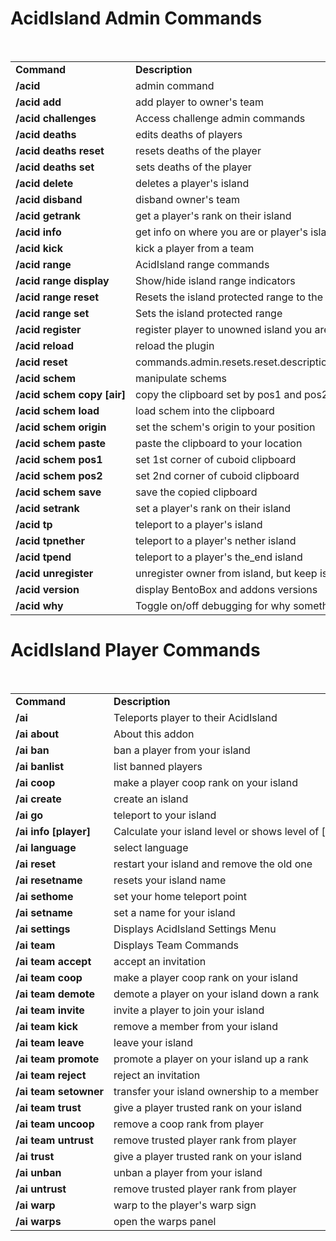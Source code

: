 <h1><b>AcidIsland Admin Commands</b></h2><br>
<table width="100%" align="center">
<tr>
<td align='left'><b>Command</b></td>
<td align='left'><b>Description</b></td>
<td align='left'><b>Permission</b></td>
</tr>
<tr>
<td align='left' nowrap=nowrap><b>/acid</b></td>
<td align='left' nowrap=nowrap>admin command</td>
<td align='left' nowrap=nowrap>acidisland.island</td>
</tr>
<tr>
<td align='left' nowrap=nowrap><b>/acid add <owner> <player></b></td>
<td align='left' nowrap=nowrap>add player to owner's team</td>
<td align='left' nowrap=nowrap>acidisland.mod.register</td>
</tr>
<tr>
<td align='left' nowrap=nowrap><b>/acid challenges <player></b></td>
<td align='left' nowrap=nowrap>Access challenge admin commands</td>
<td align='left' nowrap=nowrap>acidisland.admin.challenges</td>
</tr>
<tr>
<td align='left' nowrap=nowrap><b>/acid deaths</b></td>
<td align='left' nowrap=nowrap>edits deaths of players</td>
<td align='left' nowrap=nowrap></td>
</tr>
<tr>
<td align='left' nowrap=nowrap><b>/acid deaths reset <player></b></td>
<td align='left' nowrap=nowrap>resets deaths of the player</td>
<td align='left' nowrap=nowrap></td>
</tr>
<tr>
<td align='left' nowrap=nowrap><b>/acid deaths set <player> <deaths></b></td>
<td align='left' nowrap=nowrap>sets deaths of the player</td>
<td align='left' nowrap=nowrap></td>
</tr>
<tr>
<td align='left' nowrap=nowrap><b>/acid delete</b></td>
<td align='left' nowrap=nowrap>deletes a player's island</td>
<td align='left' nowrap=nowrap>acidisland.admin.delete</td>
</tr>
<tr>
<td align='left' nowrap=nowrap><b>/acid disband <owner></b></td>
<td align='left' nowrap=nowrap>disband owner's team</td>
<td align='left' nowrap=nowrap></td>
</tr>
<tr>
<td align='left' nowrap=nowrap><b>/acid getrank <player></b></td>
<td align='left' nowrap=nowrap>get a player's rank on their island</td>
<td align='left' nowrap=nowrap></td>
</tr>
<tr>
<td align='left' nowrap=nowrap><b>/acid info <player></b></td>
<td align='left' nowrap=nowrap>get info on where you are or player's island</td>
<td align='left' nowrap=nowrap>acidisland.mod.info</td>
</tr>
<tr>
<td align='left' nowrap=nowrap><b>/acid kick <team player></b></td>
<td align='left' nowrap=nowrap>kick a player from a team</td>
<td align='left' nowrap=nowrap>acidisland.island.expel</td>
</tr>
<tr>
<td align='left' nowrap=nowrap><b>/acid range</b></td>
<td align='left' nowrap=nowrap>AcidIsland range commands</td>
<td align='left' nowrap=nowrap></td>
</tr>
<tr>
<td align='left' nowrap=nowrap><b>/acid range display</b></td>
<td align='left' nowrap=nowrap>Show/hide island range indicators</td>
<td align='left' nowrap=nowrap></td>
</tr>
<tr>
<td align='left' nowrap=nowrap><b>/acid range reset <player></b></td>
<td align='left' nowrap=nowrap>Resets the island protected range to the world default</td>
<td align='left' nowrap=nowrap></td>
</tr>
<tr>
<td align='left' nowrap=nowrap><b>/acid range set <player> <range></b></td>
<td align='left' nowrap=nowrap>Sets the island protected range</td>
<td align='left' nowrap=nowrap></td>
</tr>
<tr>
<td align='left' nowrap=nowrap><b>/acid register <player></b></td>
<td align='left' nowrap=nowrap>register player to unowned island you are on</td>
<td align='left' nowrap=nowrap>acidisland.admin.register</td>
</tr>
<tr>
<td align='left' nowrap=nowrap><b>/acid reload</b></td>
<td align='left' nowrap=nowrap>reload the plugin</td>
<td align='left' nowrap=nowrap>acidisland.admin.reload</td>
</tr>
<tr>
<td align='left' nowrap=nowrap><b>/acid reset</b></td>
<td align='left' nowrap=nowrap>commands.admin.resets.reset.description</td>
<td align='left' nowrap=nowrap>acidisland.mod.resethome</td>
</tr>
<tr>
<td align='left' nowrap=nowrap><b>/acid schem</b></td>
<td align='left' nowrap=nowrap>manipulate schems</td>
<td align='left' nowrap=nowrap></td>
</tr>
<tr>
<td align='left' nowrap=nowrap><b>/acid schem copy [air]</b></td>
<td align='left' nowrap=nowrap>copy the clipboard set by pos1 and pos2 and optionally the air blocks</td>
<td align='left' nowrap=nowrap></td>
</tr>
<tr>
<td align='left' nowrap=nowrap><b>/acid schem load <schem name></b></td>
<td align='left' nowrap=nowrap>load schem into the clipboard</td>
<td align='left' nowrap=nowrap></td>
</tr>
<tr>
<td align='left' nowrap=nowrap><b>/acid schem origin</b></td>
<td align='left' nowrap=nowrap>set the schem's origin to your position</td>
<td align='left' nowrap=nowrap></td>
</tr>
<tr>
<td align='left' nowrap=nowrap><b>/acid schem paste</b></td>
<td align='left' nowrap=nowrap>paste the clipboard to your location</td>
<td align='left' nowrap=nowrap></td>
</tr>
<tr>
<td align='left' nowrap=nowrap><b>/acid schem pos1</b></td>
<td align='left' nowrap=nowrap>set 1st corner of cuboid clipboard</td>
<td align='left' nowrap=nowrap></td>
</tr>
<tr>
<td align='left' nowrap=nowrap><b>/acid schem pos2</b></td>
<td align='left' nowrap=nowrap>set 2nd corner of cuboid clipboard</td>
<td align='left' nowrap=nowrap></td>
</tr>
<tr>
<td align='left' nowrap=nowrap><b>/acid schem save <schem name></b></td>
<td align='left' nowrap=nowrap>save the copied clipboard</td>
<td align='left' nowrap=nowrap></td>
</tr>
<tr>
<td align='left' nowrap=nowrap><b>/acid setrank <player> <rank></b></td>
<td align='left' nowrap=nowrap>set a player's rank on their island</td>
<td align='left' nowrap=nowrap></td>
</tr>
<tr>
<td align='left' nowrap=nowrap><b>/acid tp <player></b></td>
<td align='left' nowrap=nowrap>teleport to a player's island</td>
<td align='left' nowrap=nowrap>acidisland.mod.tp</td>
</tr>
<tr>
<td align='left' nowrap=nowrap><b>/acid tpnether <player></b></td>
<td align='left' nowrap=nowrap>teleport to a player's nether island</td>
<td align='left' nowrap=nowrap>acidisland.mod.tp</td>
</tr>
<tr>
<td align='left' nowrap=nowrap><b>/acid tpend <player></b></td>
<td align='left' nowrap=nowrap>teleport to a player's the_end island</td>
<td align='left' nowrap=nowrap>acidisland.mod.tp</td>
</tr>
<tr>
<td align='left' nowrap=nowrap><b>/acid unregister <owner></b></td>
<td align='left' nowrap=nowrap>unregister owner from island, but keep island blocks</td>
<td align='left' nowrap=nowrap>acidisland.admin.unregister</td>
</tr>
<tr>
<td align='left' nowrap=nowrap><b>/acid version</b></td>
<td align='left' nowrap=nowrap>display BentoBox and addons versions</td>
<td align='left' nowrap=nowrap>acidisland.mod.info</td>
</tr>
<tr>
<td align='left' nowrap=nowrap><b>/acid why <player></b></td>
<td align='left' nowrap=nowrap>Toggle on/off debugging for why something isn't working</td>
<td align='left' nowrap=nowrap></td>
</tr>
</table>

<h1><b>AcidIsland Player Commands</b></h2><br>
<table width='100%' align='center'>
<tr>
<td align='left'><b>Command</b></td>
<td align='left'><b>Description</b></td>
<td align='left'><b>Permission</b></td>
</tr>
<tr>
<td align='left' nowrap=nowrap><b>/ai</b></td>
<td align='left' nowrap=nowrap>Teleports player to their AcidIsland</td>
<td align='left' nowrap=nowrap>acidisland.island</td>
</tr>
<tr>
<td align='left' nowrap=nowrap><b>/ai about</b></td>
<td align='left' nowrap=nowrap>About this addon</td>
<td align='left' nowrap=nowrap>acidisland.island</td>
</tr>
<tr>
<td align='left' nowrap=nowrap><b>/ai ban <player></b></td>
<td align='left' nowrap=nowrap>ban a player from your island</td>
<td align='left' nowrap=nowrap>acidisland.island.ban</td>
</tr>
<tr>
<td align='left' nowrap=nowrap><b>/ai banlist</b></td>
<td align='left' nowrap=nowrap>list banned players</td>
<td align='left' nowrap=nowrap>acidisland.island.ban</td>
</tr>
<tr>
<td align='left' nowrap=nowrap><b>/ai coop <player></b></td>
<td align='left' nowrap=nowrap>make a player coop rank on your island</td>
<td align='left' nowrap=nowrap>acidisland.island.team.coop</td>
</tr>
<tr>
<td align='left' nowrap=nowrap><b>/ai create</b></td>
<td align='left' nowrap=nowrap>create an island</td>
<td align='left' nowrap=nowrap>acidisland.island.create</td>
</tr>
<tr>
<td align='left' nowrap=nowrap><b>/ai go</b></td>
<td align='left' nowrap=nowrap>teleport to your island</td>
<td align='left' nowrap=nowrap>acidisland.island.home</td>
</tr>
<tr>
<td align='left' nowrap=nowrap><b>/ai info [player]</b></td>
<td align='left' nowrap=nowrap>Calculate your island level or shows level of [player]</td>
<td align='left' nowrap=nowrap>acidisland.island.info</td>
</tr>
<tr>
<td align='left' nowrap=nowrap><b>/ai language</b></td>
<td align='left' nowrap=nowrap>select language</td>
<td align='left' nowrap=nowrap>acidisland.island.language</td>
</tr>
<tr>
<td align='left' nowrap=nowrap><b>/ai reset</b></td>
<td align='left' nowrap=nowrap>restart your island and remove the old one</td>
<td align='left' nowrap=nowrap>acidisland.island.reset</td>
</tr>
<tr>
<td align='left' nowrap=nowrap><b>/ai resetname</b></td>
<td align='left' nowrap=nowrap>resets your island name</td>
<td align='left' nowrap=nowrap>acidisland.mod.resetname</td>
</tr>
<tr>
<td align='left' nowrap=nowrap><b>/ai sethome</b></td>
<td align='left' nowrap=nowrap>set your home teleport point</td>
<td align='left' nowrap=nowrap>acidisland.island.home</td>
</tr>
<tr>
<td align='left' nowrap=nowrap><b>/ai setname <name></b></td>
<td align='left' nowrap=nowrap>set a name for your island</td>
<td align='left' nowrap=nowrap>acidisland.island.name</td>
</tr>
<tr>
<td align='left' nowrap=nowrap><b>/ai settings</b></td>
<td align='left' nowrap=nowrap>Displays AcidIsland Settings Menu</td>
<td align='left' nowrap=nowrap>acidisland.island.settings</td>
</tr>
<tr>
<td align='left' nowrap=nowrap><b>/ai team</b></td>
<td align='left' nowrap=nowrap>Displays Team Commands</td>
<td align='left' nowrap=nowrap>acidisland.island.team</td>
</tr>
<tr>
<td align='left' nowrap=nowrap><b>/ai team accept</b></td>
<td align='left' nowrap=nowrap>accept an invitation</td>
<td align='left' nowrap=nowrap>acidisland.island.team</td>
</tr>
<tr>
<td align='left' nowrap=nowrap><b>/ai team coop <player></b></td>
<td align='left' nowrap=nowrap>make a player coop rank on your island</td>
<td align='left' nowrap=nowrap>acidisland.island.team.coop</td>
</tr>
<tr>
<td align='left' nowrap=nowrap><b>/ai team demote <player></b></td>
<td align='left' nowrap=nowrap>demote a player on your island down a rank</td>
<td align='left' nowrap=nowrap>acidisland.island.team</td>
</tr>
<tr>
<td align='left' nowrap=nowrap><b>/ai team invite</b></td>
<td align='left' nowrap=nowrap>invite a player to join your island</td>
<td align='left' nowrap=nowrap>acidisland.island.team</td>
</tr>
<tr>
<td align='left' nowrap=nowrap><b>/ai team kick <player></b></td>
<td align='left' nowrap=nowrap>remove a member from your island</td>
<td align='left' nowrap=nowrap>acidisland.island.expel</td>
</tr>
<tr>
<td align='left' nowrap=nowrap><b>/ai team leave</b></td>
<td align='left' nowrap=nowrap>leave your island</td>
<td align='left' nowrap=nowrap>acidisland.island.team</td>
</tr>
<tr>
<td align='left' nowrap=nowrap><b>/ai team promote <player></b></td>
<td align='left' nowrap=nowrap>promote a player on your island up a rank</td>
<td align='left' nowrap=nowrap>acidisland.island.team</td>
</tr>
<tr>
<td align='left' nowrap=nowrap><b>/ai team reject</b></td>
<td align='left' nowrap=nowrap>reject an invitation</td>
<td align='left' nowrap=nowrap>acidisland.mod.team.team</td>
</tr>
<tr>
<td align='left' nowrap=nowrap><b>/ai team setowner <player></b></td>
<td align='left' nowrap=nowrap>transfer your island ownership to a member</td>
<td align='left' nowrap=nowrap>acidisland.admin.register</td>
</tr>
<tr>
<td align='left' nowrap=nowrap><b>/ai team trust <player></b></td>
<td align='left' nowrap=nowrap>give a player trusted rank on your island</td>
<td align='left' nowrap=nowrap>acidisland.island.team.trust</td>
</tr>
<tr>
<td align='left' nowrap=nowrap><b>/ai team uncoop <player></b></td>
<td align='left' nowrap=nowrap>remove a coop rank from player</td>
<td align='left' nowrap=nowrap>acidisland.island.team</td>
</tr>
<tr>
<td align='left' nowrap=nowrap><b>/ai team untrust <player></b></td>
<td align='left' nowrap=nowrap>remove trusted player rank from player</td>
<td align='left' nowrap=nowrap>acidisland.island.team.trust</td>
</tr>
<tr>
<td align='left' nowrap=nowrap><b>/ai trust <player></b></td>
<td align='left' nowrap=nowrap>give a player trusted rank on your island</td>
<td align='left' nowrap=nowrap>acidisland.island.team.trust</td>
</tr>
<tr>
<td align='left' nowrap=nowrap><b>/ai unban <player></b></td>
<td align='left' nowrap=nowrap>unban a player from your island</td>
<td align='left' nowrap=nowrap>acidisland.island.ban</td>
</tr>
<tr>
<td align='left' nowrap=nowrap><b>/ai untrust <player></b></td>
<td align='left' nowrap=nowrap>remove trusted player rank from player</td>
<td align='left' nowrap=nowrap>acidisland.island.team.trust</td>
</tr>
<tr>
<td align='left' nowrap=nowrap><b>/ai warp <name></b></td>
<td align='left' nowrap=nowrap>warp to the player's warp sign</td>
<td align='left' nowrap=nowrap>acidisland.island.home</td>
</tr>
<tr>
<td align='left' nowrap=nowrap><b>/ai warps</b></td>
<td align='left' nowrap=nowrap>open the warps panel</td>
<td align='left' nowrap=nowrap>acidisland.island.home</td>
</tr>
</table>